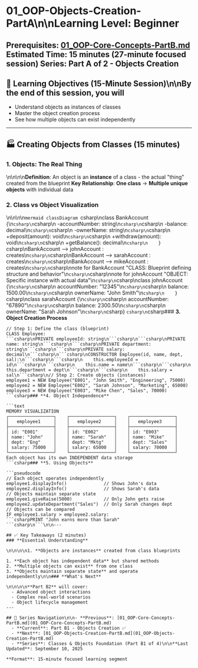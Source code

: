 # 01_OOP-Objects-Creation-PartA\n\n**Learning Level**: Beginner

**Prerequisites**: [01_OOP-Core-Concepts-PartB.md](01_OOP-Core-Concepts-PartB.md)
**Estimated Time**: 15 minutes (27-minute focused session)
**Series**: Part A of 2 - Objects Creation
---

## 🎯 Learning Objectives (15-Minute Session)\n\nBy the end of this session, you will

- Understand objects as instances of classes
- Master the object creation process
- See how multiple objects can exist independently

---

## 🏭 Creating Objects from Classes (15 minutes)

### **1. Objects: The Real Thing**

\n\n\n\n**Definition**: An object is an **instance** of a class - the actual "thing" created from the blueprint
**Key Relationship**: **One class** → **Multiple unique objects** with individual data

### **2. Class vs Object Visualization**

\n\n\n\n```mermaid
classDiagram
```csharp\nclass BankAccount {\n```csharp\n```csharp\n    -accountNumber: string\n```csharp\n```csharp\n    -balance: decimal\n```csharp\n```csharp\n    -ownerName: string\n```csharp\n```csharp\n    +deposit(amount): void\n```csharp\n```csharp\n    +withdraw(amount): void\n```csharp\n```csharp\n    +getBalance(): decimal\n```csharp\n    }
```csharp\nBankAccount --> johnAccount : creates\n```csharp\n```csharp\nBankAccount --> sarahAccount : creates\n```csharp\n```csharp\nBankAccount --> mikeAccount : creates\n```csharp\n```csharp\nnote for BankAccount "CLASS: Blueprint defining structure and behavior"\n```csharp\n```csharp\nnote for johnAccount "OBJECT: Specific instance with actual data"\n```csharp\n```csharp\nclass johnAccount {\n```csharp\n```csharp\n    accountNumber: "12345"\n```csharp\n```csharp\n    balance: 1500.00\n```csharp\n```csharp\n    ownerName: "John Smith"\n```csharp\n    }
```csharp\nclass sarahAccount {\n```csharp\n```csharp\n    accountNumber: "67890"\n```csharp\n```csharp\n    balance: 2300.50\n```csharp\n```csharp\n    ownerName: "Sarah Johnson"\n```csharp\n```csharp}
```csharp\n```csharp### **3. Object Creation Process**

```pseudocode
// Step 1: Define the class (blueprint)
CLASS Employee:
```csharp\nPRIVATE employeeId: string\n```csharp\n```csharp\nPRIVATE name: string\n```csharp\n```csharp\nPRIVATE department: string\n```csharp\n```csharp\nPRIVATE salary: decimal\n```csharp\n```csharp\nCONSTRUCTOR Employee(id, name, dept, sal):\n```csharp\n```csharp\n    this.employeeId = id\n```csharp\n```csharp\n    this.name = name\n```csharp\n```csharp\n    this.department = dept\n```csharp\n```csharp\n    this.salary = sal\n```csharp\n// Step 2: Create objects (instances)
employee1 = NEW Employee("E001", "John Smith", "Engineering", 75000)
employee2 = NEW Employee("E002", "Sarah Johnson", "Marketing", 65000)
employee3 = NEW Employee("E003", "Mike Chen", "Sales", 70000)
```csharp### **4. Object Independence**

```text
MEMORY VISUALIZATION
┌─────────────────┐    ┌─────────────────┐    ┌─────────────────┐
│   employee1     │    │   employee2     │    │   employee3     │
├─────────────────┤    ├─────────────────┤    ├─────────────────┤
│ id: "E001"      │    │ id: "E002"      │    │ id: "E003"      │
│ name: "John"    │    │ name: "Sarah"   │    │ name: "Mike"    │
│ dept: "Eng"     │    │ dept: "Mktg"    │    │ dept: "Sales"   │
│ salary: 75000   │    │ salary: 65000   │    │ salary: 70000   │
└─────────────────┘    └─────────────────┘    └─────────────────┘
Each object has its own INDEPENDENT data storage
```csharp### **5. Using Objects**

```pseudocode
// Each object operates independently
employee1.displayInfo()              // Shows John's data
employee2.displayInfo()              // Shows Sarah's data
// Objects maintain separate state
employee1.giveRaise(5000)            // Only John gets raise
employee2.updateDepartment("Sales")  // Only Sarah changes dept
// Objects can be compared
IF employee1.salary > employee2.salary:
```csharpPRINT "John earns more than Sarah"
```csharp\n```\n\n---

## ✅ Key Takeaways (2 minutes)
### **Essential Understanding**

\n\n\n\n1. **Objects are instances** created from class blueprints

1. **Each object has independent data** but shared methods
2. **Multiple objects can exist** from one class
3. **Objects maintain separate state** and operate independently\n\n### **What's Next**

\n\n\n\n**Part B2** will cover:
  - Advanced object interactions
  - Complex real-world scenarios
  - Object lifecycle management
---

## 🔗 Series Navigation\n\n- **Previous**: [01_OOP-Core-Concepts-PartB.md](01_OOP-Core-Concepts-PartB.md)
  - **Current**: Part B1 - Objects Creation ✅
  - **Next**: [01_OOP-Objects-Creation-PartB.md](01_OOP-Objects-Creation-PartB.md)
  - **Series**: Classes & Objects Foundation (Part B1 of 4)\n\n**Last Updated**: September 10, 2025

**Format**: 15-minute focused learning segment
